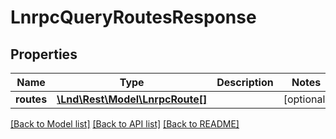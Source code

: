 # LnrpcQueryRoutesResponse

## Properties
Name | Type | Description | Notes
------------ | ------------- | ------------- | -------------
**routes** | [**\Lnd\Rest\Model\LnrpcRoute[]**](LnrpcRoute.md) |  | [optional] 

[[Back to Model list]](../README.md#documentation-for-models) [[Back to API list]](../README.md#documentation-for-api-endpoints) [[Back to README]](../README.md)


